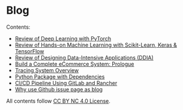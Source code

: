 # Blog

Contents:

- [Review of Deep Learning with PyTorch](https://github.com/Hujun/blog/issues/8)
- [Review of Hands-on Machine Learning with Scikit-Learn, Keras & TensorFlow](https://github.com/Hujun/blog/issues/7)
- [Review of Designing Data-Intensive Applications (DDIA)](https://github.com/Hujun/blog/issues/6)
- [Build a Complete eCommerce System: Prologue](https://github.com/Hujun/blog/issues/5)
- [Tracing System Overview](https://github.com/Hujun/blog/issues/3)
- [Python Package with Dependencies](https://github.com/Hujun/blog/issues/4)
- [CI/CD Pipeline Using GitLab and Rancher](https://github.com/Hujun/blog/issues/2)
- [Why use Github issue page as blog](https://github.com/Hujun/blog/issues/1)

All contents follow [CC BY NC 4.0 License](https://creativecommons.org/licenses/).
